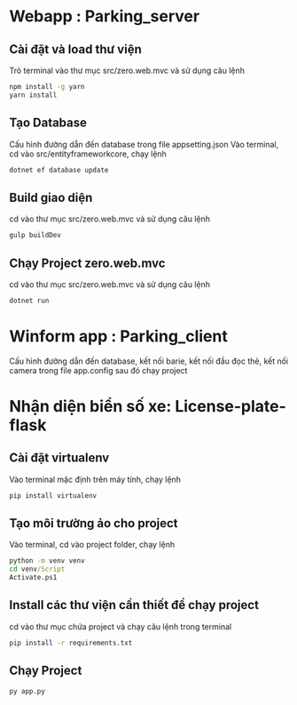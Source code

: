# Webapp : Parking_server

## Cài đặt và load thư viện

Trỏ terminal vào thư mục src/zero.web.mvc và sử dụng câu lệnh

```cmd
npm install -g yarn
yarn install
```

## Tạo Database

Cấu hình đường dẫn đến database trong file appsetting.json
Vào terminal, cd vào src/entityframeworkcore, chạy lệnh

```cmd
dotnet ef database update
```

## Build giao diện

cd vào thư mục src/zero.web.mvc và sử dụng câu lệnh

```cmd
gulp buildDev
```

## Chạy Project zero.web.mvc

cd vào thư mục src/zero.web.mvc và sử dụng câu lệnh

```cmd
dotnet run
```

# Winform app : Parking_client

Cấu hình đường dẫn đến database, kết nối barie, kết nối đầu đọc thẻ, kết nối camera trong file app.config sau đó chạy project

# Nhận diện biển số xe: License-plate-flask

## Cài đặt virtualenv

Vào terminal mặc định trên máy tính, chạy lệnh

```cmd
pip install virtualenv
```

## Tạo môi trường ảo cho project

Vào terminal, cd vào project folder, chạy lệnh

```cmd
python -m venv venv
cd venv/Script
Activate.ps1
```

## Install các thư viện cần thiết để chạy project

cd vào thư mục chứa project và chạy câu lệnh trong terminal

```cmd
pip install -r requirements.txt
```

## Chạy Project

```cmd
py app.py
```
